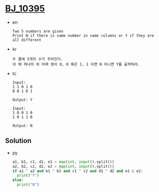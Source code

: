 # [BJ_10395](https://acmicpc.net/problem/10395)

* en

  ```en
  Two 5 numbers are given
  Print N if there is same number in same columns or Y if they are all different
  ```

* kr

  ```kr
  두 줄에 5개의 수가 주어진다.
  이 때 하나의 위 아래 쌍이 0, 0 혹은 1, 1 이면 N 아니면 Y를 출력하라.
  ```

* tc

  ```tc
  Input:
  1 1 0 1 0
  0 0 1 0 1

  Output: Y

  Input:
  1 0 0 1 0
  1 0 1 1 0

  Output: N
  ```

## Solution

* py

  ```py
  a1, b1, c1, d1, e1 = map(int, input().split())
  a2, b2, c2, d2, e2 = map(int, input().split())
  if a1 ^ a2 and b1 ^ b2 and c1 ^ c2 and d1 ^ d2 and e1 & e2:
    print("Y")
  else:
    print("N")
  ```
